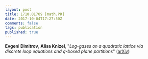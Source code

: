 ```yaml
---
layout: post
title: 1710.01709 [math.PR]
date: 2017-10-04T17:27:50Z
comments: false
tags: publication
published: true
---
```


<b>Evgeni Dimitrov</b>, <b>Alisa Knizel</b>, "<i>Log-gases on a quadratic lattice via discrete loop equations and q-boxed  plane partitions</i>" ([arXiv](http://arxiv.org/abs/1710.01709v1))
